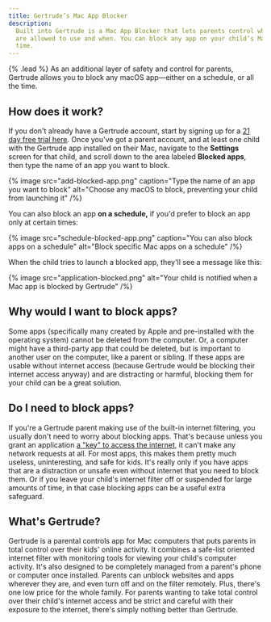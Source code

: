 ```yaml
---
title: Gertrude’s Mac App Blocker
description:
  Built into Gertrude is a Mac App Blocker that lets parents control which apps their kids
  are allowed to use and when. You can block any app on your child’s Mac computer, at any
  time.
---
```


{% .lead %} As an additional layer of safety and control for parents, Gertrude allows you
to block any macOS app&mdash;either on a schedule, or all the time.

## How does it work?

If you don't already have a Gertrude account, start by signing up for a
[21 day free trial here](https://parents.gertrude.app/signup). Once you've got a parent
account, and at least one child with the Gertrude app installed on their Mac, navigate to
the **Settings** screen for that child, and scroll down to the area labeled **Blocked
apps**, then type the name of an app you want to block.

{% image src="add-blocked-app.png" caption="Type the name of an app you want to block" alt="Choose any macOS to block, preventing your child from launching it" /%}

You can also block an app **on a schedule,** if you'd prefer to block an app only at
certain times:

{% image src="schedule-blocked-app.png" caption="You can also block apps on a schedule" alt="Block specific Mac apps on a schedule" /%}

When the child tries to launch a blocked app, they'll see a message like this:

{% image src="application-blocked.png" alt="Your child is notified when a Mac app is blocked by Gertrude" /%}

## Why would I want to block apps?

Some apps (specifically many created by Apple and pre-installed with the operating system)
cannot be deleted from the computer. Or, a computer might have a third-party app that
could be deleted, but is important to another user on the computer, like a parent or
sibling. If these apps are usable without internet access (because Gertrude would be
blocking their internet access anyway) and are distracting or harmful, blocking them for
your child can be a great solution.

## Do I need to block apps?

If you're a Gertrude parent making use of the built-in internet filtering, you usually
don't need to worry about blocking apps. That's because unless you grant an application
[a "key" to access the internet,](/docs/getting-started#add-public-keychain) it can't make
any network requests at all. For most apps, this makes them pretty much useless,
uninteresting, and safe for kids. It's really only if you have apps that are a distraction
or unsafe even without internet that you need to block them. Or if you leave your child's
internet filter off or suspended for large amounts of time, in that case blocking apps can
be a useful extra safeguard.

## What's Gertrude?

Gertrude is a parental controls app for Mac computers that puts parents in total control
over their kids' online activity. It combines a safe-list oriented internet filter with
monitoring tools for viewing your child's computer activity. It's also designed to be
completely managed from a parent's phone or computer once installed. Parents can unblock
websites and apps wherever they are, and even turn off and on the filter remotely. Plus,
there's one low price for the whole family. For parents wanting to take total control over
their child's internet access and be strict and careful with their exposure to the
internet, there's simply nothing better than Gertrude.
